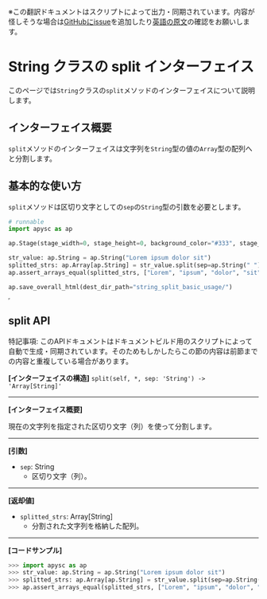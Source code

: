 <span class="inconspicuous-txt">※この翻訳ドキュメントはスクリプトによって出力・同期されています。内容が怪しそうな場合は<a href="https://github.com/simon-ritchie/apysc/issues" target="_blank">GitHubにissue</a>を追加したり[英語の原文](https://simon-ritchie.github.io/apysc/en/string_split.html)の確認をお願いします。</span>

# String クラスの split インターフェイス

このページでは`String`クラスの`split`メソッドのインターフェイスについて説明します。

## インターフェイス概要

`split`メソッドのインターフェイスは文字列を`String`型の値の`Array`型の配列へと分割します。

## 基本的な使い方

`split`メソッドは区切り文字としての`sep`の`String`型の引数を必要とします。

```py
# runnable
import apysc as ap

ap.Stage(stage_width=0, stage_height=0, background_color="#333", stage_elem_id="stage")

str_value: ap.String = ap.String("Lorem ipsum dolor sit")
splitted_strs: ap.Array[ap.String] = str_value.split(sep=ap.String(" "))
ap.assert_arrays_equal(splitted_strs, ["Lorem", "ipsum", "dolor", "sit"])

ap.save_overall_html(dest_dir_path="string_split_basic_usage/")
```

<iframe src="static/string_split_basic_usage/index.html" width="0" height="0"></iframe>

## split API

<span class="inconspicuous-txt">特記事項: このAPIドキュメントはドキュメントビルド用のスクリプトによって自動で生成・同期されています。そのためもしかしたらこの節の内容は前節までの内容と重複している場合があります。</span>

**[インターフェイスの構造]** `split(self, *, sep: 'String') -> 'Array[String]'`<hr>

**[インターフェイス概要]**

現在の文字列を指定された区切り文字（列）を使って分割します。<hr>

**[引数]**

- `sep`: String
  - 区切り文字（列）。

<hr>

**[返却値]**

- `splitted_strs`: Array[String]
  - 分割された文字列を格納した配列。

<hr>

**[コードサンプル]**

```py
>>> import apysc as ap
>>> str_value: ap.String = ap.String("Lorem ipsum dolor sit")
>>> splitted_strs: ap.Array[ap.String] = str_value.split(sep=ap.String(" "))
>>> ap.assert_arrays_equal(splitted_strs, ["Lorem", "ipsum", "dolor", "sit"])
```